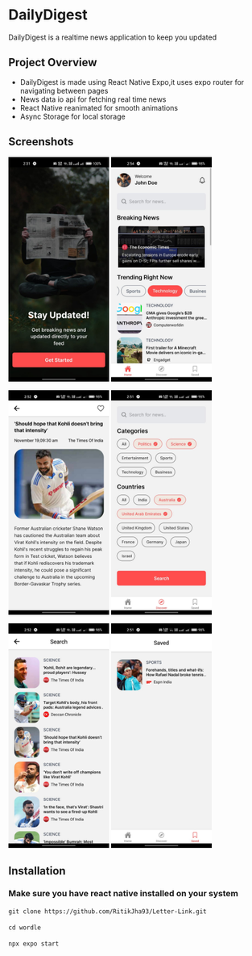 # DailyDigest

DailyDigest is a realtime news application to keep you updated

## Project Overview

- DailyDigest is made using React Native Expo,it uses expo router for navigating between pages
- News data io api for fetching real time news
- React Native reanimated for smooth animations
- Async Storage for local storage

## Screenshots

<img src="/assets/screenshots/welcome.jpeg" width="200" /> <img src="/assets/screenshots/news_home_screen.jpeg" width="200" />

<img src="/assets/screenshots/news_details_screen.jpeg" width="200" /> <img src="/assets/screenshots/discover_screen_checked.jpeg" width="200" />

<img src="/assets/screenshots/search_screen.jpeg" width="200" /> <img src="/assets/screenshots/saved_screen.jpeg" width="200" />

## Installation

### Make sure you have react native installed on your system

```
git clone https://github.com/RitikJha93/Letter-Link.git

cd wordle

npx expo start
```
